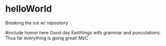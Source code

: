 # helloWorld
Breaking the ice w/ repository

#include humor here
Good day Earthlings with grammar and puncutations.
Thus far everything is going great!
MzC
